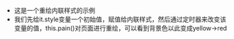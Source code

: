 - 这是一个重绘内联样式的示例
- 我们先给it.style变量一个初始值，赋值给内联样式，然后通过定时器来改变该变量的值，this.pain()对页面进行重绘，可以看到背景色以此变成yellow->red